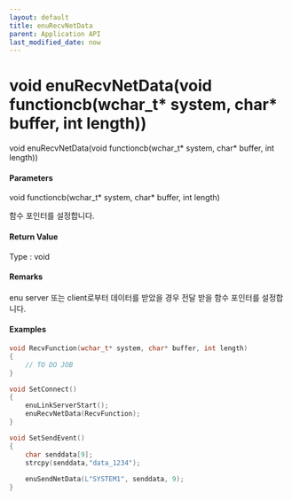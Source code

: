 ```yaml
---
layout: default
title: enuRecvNetData
parent: Application API
last_modified_date: now
---
```

# void enuRecvNetData\(void functioncb\(wchar\_t\* system, char\* buffer, int length\)\)

void enuRecvNetData\(void functioncb\(wchar\_t\* system, char\* buffer, int length\)\)

#### Parameters

void functioncb\(wchar\_t\* system, char\* buffer, int length\)

함수 포인터를 설정합니다.

#### Return Value

Type : void

#### Remarks

enu server 또는 client로부터 데이터를 받았을 경우 전달 받을 함수 포인터를 설정합니다.  

#### Examples

```cpp
void RecvFunction(wchar_t* system, char* buffer, int length)
{
    // TO DO JOB
}

void SetConnect()
{
    enuLinkServerStart();
    enuRecvNetData(RecvFunction);
}

void SetSendEvent()
{
    char senddata[9];
    strcpy(senddata,"data_1234");
    
    enuSendNetData(L"SYSTEM1", senddata, 9);
}
```




